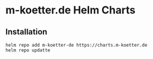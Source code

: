 # m-koetter.de Helm Charts

## Installation
```
helm repo add m-koetter-de https://charts.m-koetter.de
helm repo updatte
```